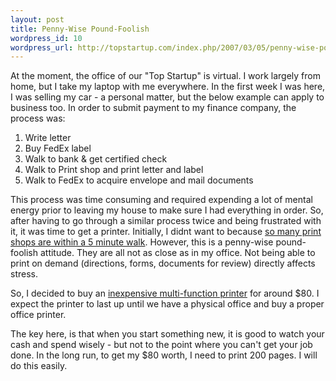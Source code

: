 ```yaml
--- 
layout: post
title: Penny-Wise Pound-Foolish
wordpress_id: 10
wordpress_url: http://topstartup.com/index.php/2007/03/05/penny-wise-pound-foolish/
---
```

At the moment, the office of our "Top Startup" is virtual. I work largely from home, but I take my laptop with me everywhere. In the first week I was here, I was selling my car - a personal matter, but the below example can apply to business too. In order to submit payment to my finance company, the process was:

<ol>
	<li>Write letter</li>
	<li>Buy FedEx label</li>
	<li>Walk to bank & get certified check</li>
	<li>Walk to Print shop and print letter and label</li>
	<li>Walk to FedEx to acquire envelope and mail documents</li>
</ol>

This process was time consuming and required expending a lot of mental energy prior to leaving my house to make sure I had everything in order. So, after having to go through a similar process twice and being frustrated with it, it was time to get a printer. Initially, I didnt want to because <a href="http://www.google.com/maps?q=printer&near=Boston,+MA+02116&ie=UTF8&z=15&om=1">so many print shops are within a 5 minute walk</a>. However, this is a penny-wise pound-foolish attitude. They are all not as close as in my office. Not being able to print on demand (directions, forms, documents for review) directly affects stress.

So, I decided to buy an <a href="http://www.amazon.com/gp/product/B000FJLBU4/104-8155324-4589533?ie=UTF8&tag=topstartup-20&linkCode=xm2&camp=1789&creativeASIN=B000FJLBU4">inexpensive multi-function printer</a> for around $80. I expect the printer to last up until we have a physical office and buy a proper office printer.

The key here, is that when you start something new, it is good to watch your cash and spend wisely - but not to the point where you can't get your job done. In the long run, to get my $80 worth, I need to print 200 pages. I will do this easily.
